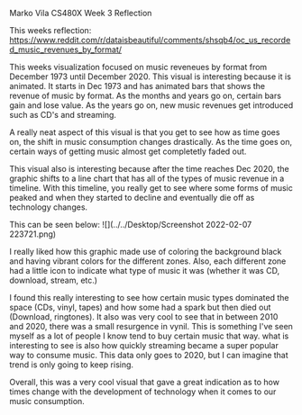Marko Vila CS480X 
Week 3 Reflection

This weeks reflection: https://www.reddit.com/r/dataisbeautiful/comments/shsqb4/oc_us_recorded_music_revenues_by_format/

This weeks visualization focused on music reveneues by format from December 1973 until December 2020. This visual is 
interesting because it is animated. It starts in Dec 1973
and has animated bars that shows the revenue of music by format. As the months and years go on, certain bars gain and lose value.
As the years go on, new music revenues get introduced
such as CD's and streaming.

A really neat aspect of this visual is that you get to see how as time goes on, the shift in music consumption changes drastically. 
As the time goes on, certain ways of getting music almost get completetly faded out.

This visual also is interesting because after the time reaches Dec 2020, the graphic shifts to a line chart that has 
all of the types of music revenue in a timeline. With this timeline, you really get to see where some forms of music 
peaked and when they started to decline and eventually die off as technology changes.

This can be seen below:
![](../../Desktop/Screenshot 2022-02-07 223721.png)

I really liked  how this graphic made use of coloring the background black and having vibrant colors for the different zones. 
Also, each different zone had a little icon to indicate what type of music it was (whether it was CD, download, stream, etc.)

I found this really interesting to see how certain music types dominated the space (CDs, vinyl, tapes) and how some had a spark but 
then died out (Download, ringtones). It also was very cool to see that in between 2010 and 2020, there was a small resurgence 
in vynil. This is something I've seen myself as a lot of people I know tend to buy certain music that way. what is interesting to see
is also how quickly streaming became a super popular way to consume music. This data only goes to 2020, but I can imagine that
trend is only going to keep rising. 

Overall, this was a very cool visual that gave a great indication as to how times change with the development of technology 
when it comes to our music consumption.